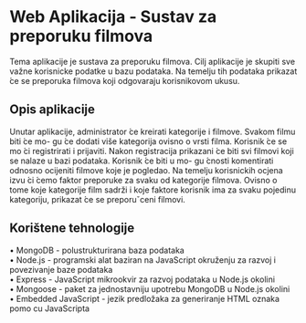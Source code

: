 # Web Aplikacija - Sustav za preporuku filmova
Tema aplikacije je sustava za preporuku filmova. Cilj aplikacije je skupiti sve
važne korisnicke podatke u bazu podataka. Na temelju tih podataka prikazat  ́ce se preporuka
filmova koji odgovaraju korisnikovom ukusu.
## Opis aplikacije
Unutar aplikacije, administrator  ́ce kreirati kategorije i filmove. Svakom filmu biti  ́ce mo-
gu ́ce dodati više kategorija ovisno o vrsti filma. Korisnik  ́ce se mo ́ci registrirati i prijaviti. Nakon
registracija prikazani  ́ce biti svi filmovi koji se nalaze u bazi podataka. Korisnik  ́ce biti u mo-
gu ́cnosti komentirati odnosno ocijeniti filmove koje je pogledao. Na temelju korisnickih ocjena
izvu ́ci  ́cemo faktor preporuke za svaku od kategorije filmova. Ovisno o tome koje kategorije
film sadrži i koje faktore korisnik ima za svaku pojedinu kategoriju, prikazat  ́ce se preporuˇceni
filmovi.
## Korištene tehnologije
• MongoDB - polustrukturirana baza podataka  
• Node.js - programski alat baziran na JavaScript okruženju za razvoj i povezivanje
baze podataka  
• Express - JavaScript mikrookvir za razvoj podataka u Node.js okolini  
• Mongoose - paket za jednostavniju upotrebu MongoDB u Node.js okolini  
• Embedded JavaScript - jezik predložaka za generiranje HTML oznaka pomo cu JavaScripta  

